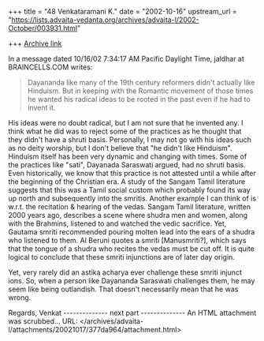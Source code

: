 +++
title = "48 Venkataramani K."
date = "2002-10-16"
upstream_url = "https://lists.advaita-vedanta.org/archives/advaita-l/2002-October/003931.html"

+++
[Archive link](https://lists.advaita-vedanta.org/archives/advaita-l/2002-October/003931.html)

In a message dated 10/16/02 7:34:17 AM Pacific Daylight Time,
jaldhar at BRAINCELLS.COM writes:


> Dayananda like many of the 19th century reformers didn't actually like
> Hinduism.  But in keeping with the Romantic movement of those times he
> wanted his radical ideas to be rooted in the past even if he had to invent
> it.
>
>

His ideas were no doubt radical, but I am not sure that he invented any. I
think what he did was to reject some of the practices as he thought that they
didn't have a shruti basis. Personally, I may not go with his ideas such as
no deity worship, but I don't believe that "he didn't like Hinduism".
Hinduism itself has been very dynamic and changing with times. Some of the
practices like "sati", Dayanada Saraswati argued, had no shruti basis. Even
historically, we know that this practice is not attested until a while after
the beginning of the Christian era. A study of the Sangam Tamil literature
suggests that this was a Tamil social custom which probably found its way up
north and subsequently into the smritis. Another example I can think of is
w.r.t. the recitation & hearing of the vedas. Sangam Tamil literature,
written 2000 years ago, describes a scene where shudra men and women, along
with the Brahmins, listened to and watched the vedic sacrifice. Yet, Gautama
smriti recommended pouring molten lead into the ears of a shudra who listened
to them. Al Beruni quotes a smriti [Manusmriti?], which says that the tongue
of a shudra who recites the vedas must be cut off. It is quite logical to
conclude that these smriti injunctions are of later day origin.

Yet, very rarely did an astika acharya ever challenge these smriti injunct
ions. So, when a person like Dayananda Saraswati challenges them, he may seem
like being outlandish. That doesn't necessarily mean that he was wrong.

Regards,
Venkat
-------------- next part --------------
An HTML attachment was scrubbed...
URL: </archives/advaita-l/attachments/20021017/377da964/attachment.html>
